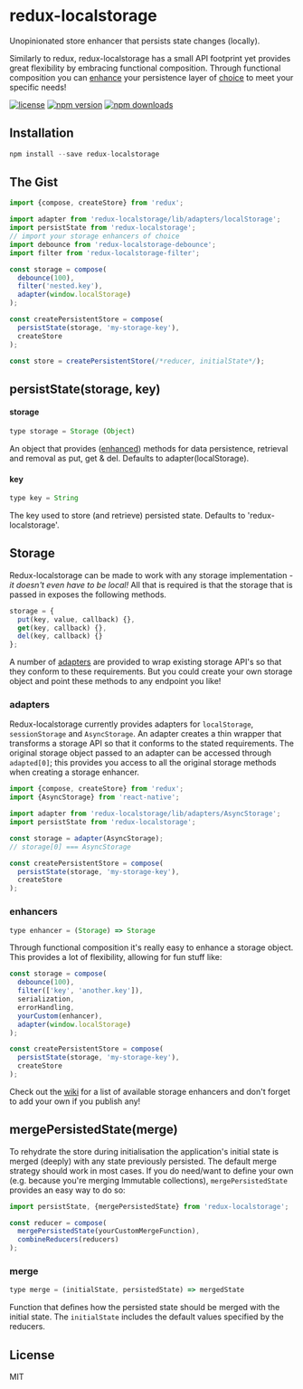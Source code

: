 redux-localstorage
==================

Unopinionated store enhancer that persists state changes (locally).

Similarly to redux, redux-localstorage has a small API footprint yet provides great flexibility by embracing functional composition. Through functional composition you can [enhance](#enhancers) your persistence layer of [choice](#storage-1) to meet your specific needs!

[![license](https://img.shields.io/npm/l/redux-localstorage.svg?style=flat-square)](https://www.npmjs.com/package/redux-localstorage)
[![npm version](https://img.shields.io/npm/v/redux-localstorage.svg?style=flat-square)](https://www.npmjs.com/package/redux-localstorage)
[![npm downloads](https://img.shields.io/npm/dm/redux-localstorage.svg?style=flat-square)](https://www.npmjs.com/package/redux-localstorage)

## Installation
```js
npm install --save redux-localstorage
```

## The Gist
```js
import {compose, createStore} from 'redux';

import adapter from 'redux-localstorage/lib/adapters/localStorage';
import persistState from 'redux-localstorage';
// import your storage enhancers of choice
import debounce from 'redux-localstorage-debounce';
import filter from 'redux-localstorage-filter';

const storage = compose(
  debounce(100),
  filter('nested.key'),
  adapter(window.localStorage)
);

const createPersistentStore = compose(
  persistState(storage, 'my-storage-key'),
  createStore
);

const store = createPersistentStore(/*reducer, initialState*/);
```

## persistState(storage, key)
#### storage
```js
type storage = Storage (Object)
```
An object that provides ([enhanced](#enhancers)) methods for data persistence, retrieval and removal as put, get & del. Defaults to adapter(localStorage).

#### key
```js
type key = String
```
The key used to store (and retrieve) persisted state. Defaults to 'redux-localstorage'.


## Storage
Redux-localstorage can be made to work with any storage implementation - *it doesn't even have to be local!* All that is required is that the storage that is passed in exposes the following methods. 
```js
storage = {
  put(key, value, callback) {},
  get(key, callback) {},
  del(key, callback) {}
};
```
A number of [adapters](#adapters) are provided to wrap existing storage API's so that they conform to these requirements. But you could create your own storage object and point these methods to any endpoint you like!

### adapters
Redux-localstorage currently provides adapters for `localStorage`, `sessionStorage` and `AsyncStorage`. An adapter creates a thin wrapper that transforms a storage API so that it conforms to the stated requirements. The original storage object passed to an adapter can be accessed through `adapted[0]`; this provides you access to all the original storage methods when creating a storage enhancer.

```js
import {compose, createStore} from 'redux';
import {AsyncStorage} from 'react-native';

import adapter from 'redux-localstorage/lib/adapters/AsyncStorage';
import persistState from 'redux-localstorage';

const storage = adapter(AsyncStorage);
// storage[0] === AsyncStorage

const createPersistentStore = compose(
  persistState(storage, 'my-storage-key'),
  createStore
);
```

### enhancers
```js
type enhancer = (Storage) => Storage
```
Through functional composition it's really easy to enhance a storage object. This provides a lot of flexibility, allowing for fun stuff like:
```js
const storage = compose(
  debounce(100),
  filter(['key', 'another.key']),
  serialization,
  errorHandling,
  yourCustom(enhancer),
  adapter(window.localStorage)
);

const createPersistentStore = compose(
  persistState(storage, 'my-storage-key'),
  createStore
);
```
Check out the [wiki](https://github.com/elgerlambert/redux-localstorage/wiki) for a list of available storage enhancers and don't forget to add your own if you publish any!

## mergePersistedState(merge)
To rehydrate the store during initialisation the application's initial state is merged (deeply) with any state previously persisted. The default merge strategy should work in most cases. If you do need/want to define your own (e.g. because you're merging Immutable collections), `mergePersistedState` provides an easy way to do so:

```js
import persistState, {mergePersistedState} from 'redux-localstorage';

const reducer = compose(
  mergePersistedState(yourCustomMergeFunction),
  combineReducers(reducers)
);
``` 

### merge
```js
type merge = (initialState, persistedState) => mergedState
```
Function that defines how the persisted state should be merged with the initial state. The `initialState` includes the default values specified by the reducers. 

## License
MIT
